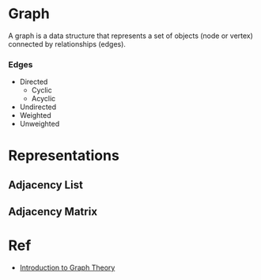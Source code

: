 # Graph
A graph is a data structure that represents a set of objects (node or vertex) connected by relationships (edges).
### Edges
- Directed
  - Cyclic
  - Acyclic
- Undirected
- Weighted
- Unweighted
# Representations
## Adjacency List
## Adjacency Matrix

# Ref
- [Introduction to Graph Theory](../../../asset/books/graph/IntroductiontoGraphTheory--RichardJ_Trudeau&chenjin5_com--2021--cj5--a817d8e677369f18bcf58b161e46fde4--Anna'sArchive.mobi)
